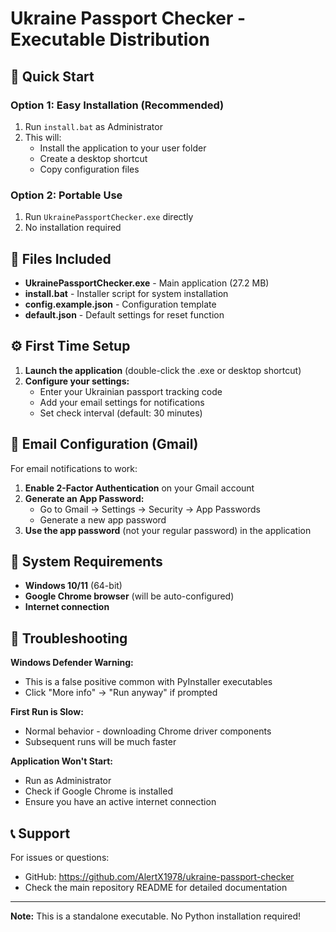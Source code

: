 # Ukraine Passport Checker - Executable Distribution

## 🚀 Quick Start

### Option 1: Easy Installation (Recommended)

1. Run `install.bat` as Administrator
2. This will:
   - Install the application to your user folder
   - Create a desktop shortcut
   - Copy configuration files

### Option 2: Portable Use

1. Run `UkrainePassportChecker.exe` directly
2. No installation required

## 📁 Files Included

- **UkrainePassportChecker.exe** - Main application (27.2 MB)
- **install.bat** - Installer script for system installation
- **config.example.json** - Configuration template
- **default.json** - Default settings for reset function

## ⚙️ First Time Setup

1. **Launch the application** (double-click the .exe or desktop shortcut)
2. **Configure your settings:**
   - Enter your Ukrainian passport tracking code
   - Add your email settings for notifications
   - Set check interval (default: 30 minutes)

## 📧 Email Configuration (Gmail)

For email notifications to work:

1. **Enable 2-Factor Authentication** on your Gmail account
2. **Generate an App Password:**
   - Go to Gmail → Settings → Security → App Passwords
   - Generate a new app password
3. **Use the app password** (not your regular password) in the application

## 🔧 System Requirements

- **Windows 10/11** (64-bit)
- **Google Chrome browser** (will be auto-configured)
- **Internet connection**

## 🐛 Troubleshooting

**Windows Defender Warning:**
- This is a false positive common with PyInstaller executables
- Click "More info" → "Run anyway" if prompted

**First Run is Slow:**
- Normal behavior - downloading Chrome driver components
- Subsequent runs will be much faster

**Application Won't Start:**
- Run as Administrator
- Check if Google Chrome is installed
- Ensure you have an active internet connection

## 📞 Support

For issues or questions:
- GitHub: https://github.com/AlertX1978/ukraine-passport-checker
- Check the main repository README for detailed documentation

---

**Note:** This is a standalone executable. No Python installation required!
